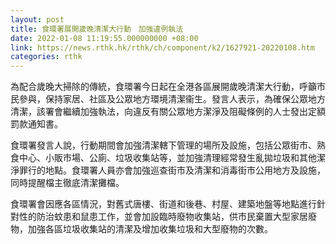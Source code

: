 ```yaml
---
layout: post
title: 食環署展開歲晚清潔大行動　加強違例執法
date: 2022-01-08 11:19:55.000000000 +08:00
link: https://news.rthk.hk/rthk/ch/component/k2/1627921-20220108.htm
categories: rthk
---
```


為配合歲晚大掃除的傳統，食環署今日起在全港各區展開歲晚清潔大行動，呼籲市民參與，保持家居、社區及公眾地方環境清潔衞生。發言人表示，為確保公眾地方清潔，該署會繼續加強執法，向違反有關公眾地方潔淨及阻礙條例的人士發出定額罰款通知書。

食環署發言人說，行動期間會加強清潔轄下管理的場所及設施，包括公眾街市、熟食中心、小販市場、公廁、垃圾收集站等，並加強清理經常發生亂拋垃圾和其他潔淨罪行的地點。食環署人員亦會加強巡查街市及清潔和消毒街市公用地方及設施，同時提醒檔主徹底清潔攤檔。

食環署會因應各區情況，對舊式唐樓、街道和後巷、村屋、建築地盤等地點進行針對性的防治蚊患和鼠患工作，並會加設臨時廢物收集站，供市民棄置大型家居廢物，加強各區垃圾收集站的清潔及增加收集垃圾和大型廢物的次數。
